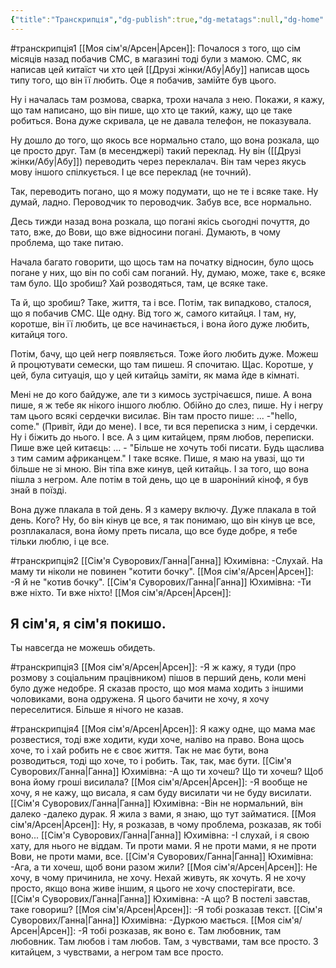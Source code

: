 ```yaml
---
{"title":"Транскрипція","dg-publish":true,"dg-metatags":null,"dg-home":null,"permalink":"/transkripcziya/","dgPassFrontmatter":true,"noteIcon":""}
---
```


#транскрипція1
[[Моя сім'я/Арсен\|Арсен]]:
Почалося з того, що сім місяців назад побачив СМС, в магазині тоді були з мамою. СМС, як написав цей китаїст чи хто цей [[Друзі жінки/Абу\|Абу]] написав щось типу того, що він її  любить. Оце я побачив, замійте був цього. 

Ну і началась там розмова,  сварка, трохи начала з нею. Покажи, я кажу, що там написано, що він пише, що хто це такий, кажу, що це таке робиться. Вона дуже скривала, це не давала телефон, не показувала. 

Ну дошло до того, що якось все нормально стало, що вона розкала, що це просто друг. Там (в месенджері) такий переклад. Ну він ([[Друзі жінки/Абу\|Абу]]) переводить через переклалач. Він там через якусь мову іншого спілкується. І  це все переклад (не точний). 

Так, переводить погано, що я можу подумати, що не те і всяке таке. Ну думай, ладно. Пероводчик то пероводчик. Забув все, все нормально. 

Десь тижди назад вона розкала, що погані якісь сьогодні почуття, до тато, вже, до Вови, що вже відносини погані. Думають, в чому проблема, що таке питаю. 

Начала багато говорити, що щось там на початку відносин, було щось погане у них, що він по собі сам поганий. Ну, думаю, може, таке є, всяке там було. Що зробиш? Хай розводяться, там, це всяке таке. 

Та й, що зробиш? Таке, життя, та і все. Потім, так випадково, сталося, що я побачив СМС. Ще одну. Від того ж, самого китайця. І там, ну, коротше, він її любить,  це все начинається, і вона його дуже любить, китайця того. 

Потім, бачу, що цей негр появляється. Тоже його любить дуже. Можеш й процютувати семески, що там пишеш. Я спочитаю. Щас. Коротше, у цей, була ситуація, що у цей китайць заміти, як мама йде в кімнаті. 

Мені не до кого байдуже, але ти з кимось зустрічаєшся, пише. А вона пише, я ж тебе як нікого іншого люблю. Обійно до слез, пише. Ну і негру там цього всякі сердечки висилає. Він там просто пише: ... -"hello, come." (Привіт, йди до мене). І все, ти вся переписка з ним, і сердечки. Ну і біжить до нього. І все. А з цим китайцем, прям любов, переписки. Пише вже цей китаєць: ... - "Більше не хочуть тобі писати. Будь щаслива з тим самим африканцем."  І таке всяке. Пише, я маю на увазі, що ти більше не зі мною. Він тіпа вже кинув, цей китайць. І за того, що вона пішла з негром. Але потім в той день, що це в шароніний кіноф, я був знай в поїзді. 

Вона дуже плакала в той день. Я з камеру включу. Дуже плакала в той день. Кого? Ну, бо він кінув це все, я так понимаю, що він кінув це все, розплакалася, вона йому преть писала, що все буде добре, я тебе тільки люблю, і це все. 

#транскрипція2 
[[Сім'я Суворових/Ганна\|Ганна]] Юхимівна:
-Слухай. На маму ти ніколи не повинен "котити бочку". 
[[Моя сім'я/Арсен\|Арсен]]:
-Я й не "котив бочку".
[[Сім'я Суворових/Ганна\|Ганна]] Юхимівна:
-Ти вже ніхто. Ти вже ніхто! 
[[Моя сім'я/Арсен\|Арсен]]:
## Я сім'я, я сім'я покишо.

Ты навсегда не можешь обидеть. 

#транскрипція3
[[Моя сім'я/Арсен\|Арсен]]:
-Я ж кажу, я туди (про розмову з соціальним працівником) пішов в перший день, коли мені було дуже недобре. Я сказав просто, що моя мама ходить з іншими чоловиками, вона одружена. Я цього бачити не хочу, я хочу переселитися. Більше я нічого не казав. 

#транскрипція4
[[Моя сім'я/Арсен\|Арсен]]:
Я кажу одне, що мама має розвестися, тоді вже ходити, куди хоче, наліво на право. Вона щось хоче, то і хай робить не є своє життя. Так не має бути, вона розводиться, тоді що хоче, то і робить. Так, так, має бути. 
[[Сім'я Суворових/Ганна\|Ганна]] Юхимівна:
-А що ти хочеш? Що ти хочеш? Щоб вона йому гроші висилала? 
[[Моя сім'я/Арсен\|Арсен]]:
-Я вообще не хочу, я не кажу, що висала, я сам буду висилати чи не буду висилати.
[[Сім'я Суворових/Ганна\|Ганна]] Юхимівна:
-Він не нормальний, він далеко -далеко дурак. Я жила з вами, я знаю, що тут займатися. 
[[Моя сім'я/Арсен\|Арсен]]:
Ну, я розказав, в чому проблема, розказав, як тобі воно...
[[Сім'я Суворових/Ганна\|Ганна]] Юхимівна:
-І слухай, і я свою хату, для нього не віддам. Ти проти мами. Я не проти мами, я не проти Вови, не проти мами, все. 
[[Сім'я Суворових/Ганна\|Ганна]] Юхимівна:
-Ага, а ти хочеш, щоб вони разом жили? 
[[Моя сім'я/Арсен\|Арсен]]:
Не хочу, в чому причинила, не хочу. Нехай живуть, як хочуть. Я не хочу просто, якщо вона живе іншим, я цього не хочу спостерігати, все. 
[[Сім'я Суворових/Ганна\|Ганна]] Юхимівна:
-А що? В постелі завстав, таке говориш? 
[[Моя сім'я/Арсен\|Арсен]]:
-Я тобі розказав текст. 
[[Сім'я Суворових/Ганна\|Ганна]] Юхимівна:
-Дуркою мається. 
[[Моя сім'я/Арсен\|Арсен]]:
-Я тобі розказав, як воно є. Там любовник, там любовник. Там любов і там любов. Там, з чувствами, там все просто. З китайцем, з чувствами, а негром там все просто. 

